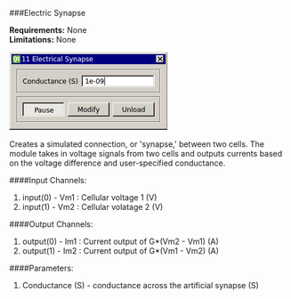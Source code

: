 ###Electric Synapse

**Requirements:** None  
**Limitations:**  None  

![Electric Synapse GUI](electric-synapse.png)

<!--start-->
Creates a simulated connection, or 'synapse,' between two cells. The module takes in voltage signals from two cells and outputs currents based on the voltage difference and user-specified conductance. 
<!--end-->

####Input Channels:
1. input(0) - Vm1 : Cellular voltage 1 (V)
2. input(1) - Vm2 : Cellular volatage 2 (V)

####Output Channels:
1. output(0) - Im1 : Current output of G\*(Vm2 - Vm1) (A)
2. output(1) - Im2 : Current output of G\*(Vm1 - Vm2) (A)

####Parameters:
1. Conductance (S) - conductance across the artificial synapse (S)
